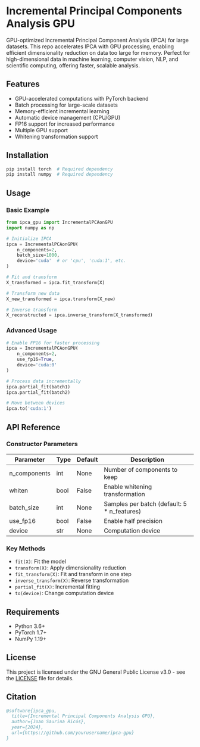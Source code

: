 # Incremental Principal Components Analysis GPU

GPU-optimized Incremental Principal Component Analysis (IPCA) for large datasets. This repo accelerates IPCA with GPU processing, enabling efficient dimensionality reduction on data too large for memory. Perfect for high-dimensional data in machine learning, computer vision, NLP, and scientific computing, offering faster, scalable analysis.

## Features

- GPU-accelerated computations with PyTorch backend
- Batch processing for large-scale datasets
- Memory-efficient incremental learning
- Automatic device management (CPU/GPU)
- FP16 support for increased performance
- Multiple GPU support
- Whitening transformation support

## Installation

```bash
pip install torch  # Required dependency
pip install numpy  # Required dependency
```

## Usage

### Basic Example

```python
from ipca_gpu import IncrementalPCAonGPU
import numpy as np

# Initialize IPCA
ipca = IncrementalPCAonGPU(
    n_components=2,
    batch_size=1000,
    device='cuda'  # or 'cpu', 'cuda:1', etc.
)

# Fit and transform
X_transformed = ipca.fit_transform(X)

# Transform new data
X_new_transformed = ipca.transform(X_new)

# Inverse transform
X_reconstructed = ipca.inverse_transform(X_transformed)
```

### Advanced Usage

```python
# Enable FP16 for faster processing
ipca = IncrementalPCAonGPU(
    n_components=2,
    use_fp16=True,
    device='cuda:0'
)

# Process data incrementally
ipca.partial_fit(batch1)
ipca.partial_fit(batch2)

# Move between devices
ipca.to('cuda:1')
```

## API Reference

### Constructor Parameters

| Parameter | Type | Default | Description |
|-----------|------|---------|-------------|
| n_components | int | None | Number of components to keep |
| whiten | bool | False | Enable whitening transformation |
| batch_size | int | None | Samples per batch (default: 5 * n_features) |
| use_fp16 | bool | False | Enable half precision |
| device | str | None | Computation device |

### Key Methods

- `fit(X)`: Fit the model
- `transform(X)`: Apply dimensionality reduction
- `fit_transform(X)`: Fit and transform in one step
- `inverse_transform(X)`: Reverse transformation
- `partial_fit(X)`: Incremental fitting
- `to(device)`: Change computation device

## Requirements

- Python 3.6+
- PyTorch 1.7+
- NumPy 1.19+

## License

This project is licensed under the GNU General Public License v3.0 - see the [LICENSE](LICENSE) file for details.

## Citation

```bibtex
@software{ipca_gpu,
  title={Incremental Principal Components Analysis GPU},
  author={Joan Saurina Ricós},
  year={2024},
  url={https://github.com/yourusername/ipca-gpu}
}
```
